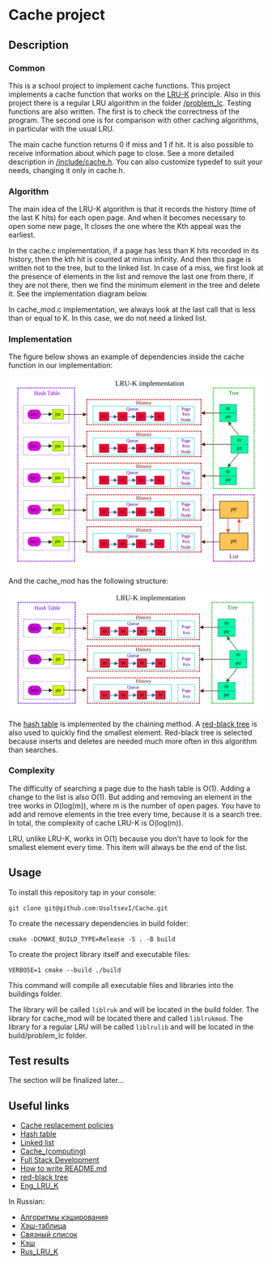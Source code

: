 # Cache project

## Description

### Common
This is a school project to implement cache functions. This project implements a cache function that works on the [LRU-K](/documents/Eng_LRU_K.pdf) principle. Also in this project there is a regular LRU algorithm in the folder [/problem_lc](/problem_lc). 
Testing functions are also written. The first is to check the correctness of the program. The second one is for comparison with other caching algorithms, in particular with the usual LRU.

The main cache function returns 0 if miss and 1 if hit. It is also possible to receive information about which page to close. See a more detailed description in [/include/cache.h](/include/cache.h). You can also customize typedef to suit your needs, changing it only in cache.h.

### Algorithm
The main idea of the LRU-K algorithm is that it records the history (time of the last K hits) for each open page. And when it becomes necessary to open some new page, It closes the one where the Kth appeal was the earliest.

In the cache.c implementation, if a page has less than K hits recorded in its history, then the kth hit is counted at minus infinity. And then this page is written not to the tree, but to the linked list. In case of a miss, we first look at the presence of elements in the list and remove the last one from there, if they are not there, then we find the minimum element in the tree and delete it. See the implementation diagram below.

In cache_mod.c implementation, we always look at the last call that is less than or equal to K. In this case, we do not need a linked list.

### Implementation
The figure below shows an example of dependencies inside the cache function in our implementation:

![structure](/documents/Illust3.png)

And the cache_mod has the following structure:

![structure](/documents/Illust.png)

The [hash table](https://en.wikipedia.org/wiki/Hash_table) is implemented by the chaining method. A [red-black tree](https://en.wikipedia.org/wiki/Red–black_tree) is also used to quickly find the smallest element. Red-black tree is selected because inserts and deletes are needed much more often in this algorithm than searches.

### Complexity
The difficulty of searching a page due to the hash table is O(1). Adding a change to the list is also O(1). But adding and removing an element in the tree works in O(log(m)), where m is the number of open pages. You have to add and remove elements in the tree every time, because it is a search tree. In total, the complexity of cache LRU-K is O(log(m)).

LRU, unlike LRU-K, works in O(1) because you don't have to look for the smallest element every time. This item will always be the end of the list.

## Usage
To install this repository tap in your console:
```
git clone git@github.com:UsoltsevI/Cache.git
```

To create the necessary dependencies in build folder:
```
cmake -DCMAKE_BUILD_TYPE=Release -S . -B build
```

To create the project library itself and executable files:
```
VERBOSE=1 cmake --build ./build
```
This command will compile all executable files and libraries into the buildings folder.

The library will be called `liblruk` and will be located in the build folder.
The library for cache_mod will be located there and called `liblrukmod`.
The library for a regular LRU will be called `liblrulib` and will be located in the build/problem_lc folder.

## Test results
The section will be finalized later...

## Useful links
* [Cache replacement policies](https://en.wikipedia.org/wiki/Cache_replacement_policies)
* [Hash table](https://en.wikipedia.org/wiki/Hash_table)
* [Linked list](https://en.wikipedia.org/wiki/Linked_list)
* [Cache_(computing)](https://en.wikipedia.org/wiki/Cache_(computing))
* [Full Stack Development](https://roadmap.sh/full-stack)
* [How to write README.md](https://docs.github.com/en/get-started/writing-on-github/getting-started-with-writing-and-formatting-on-github/basic-writing-and-formatting-syntax)
* [red-black tree](https://en.wikipedia.org/wiki/Red–black_tree) 
* [Eng_LRU_K](/documents/Eng_LRU_K.pdf)

In Russian:
* [Алгоритмы кэширования](https://ru.wikipedia.org/wiki/Алгоритмы_кэширования)
* [Хэш-таблица](https://ru.wikipedia.org/wiki/Хеш-таблица)
* [Связный список](https://ru.wikipedia.org/wiki/Связный_список)
* [Кэш](https://ru.wikipedia.org/wiki/Кэш)
* [Rus_LRU_K](/documents/Rus_LRU_K.pdf)
